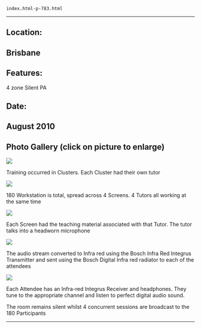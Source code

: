 
    index.html-p-783.html
----------------------------------------------------------

## Location:

## Brisbane

## Features:

4 zone Silent PA

## Date:

## August 2010

## Photo Gallery (click on picture to enlarge)

[ ![ ](wp-content/uploads/2011/09/msft10_screen3_s.jpg)](wp-content/uploads/2011/09/msft10_screen3_l.jpg)

Training occurred in Clusters. Each Cluster had their own tutor

[ ![ ](wp-content/uploads/2011/09/msft10_screen2_s.jpg)](wp-content/uploads/2011/09/msft10_screen2_l.jpg)

180 Workstation is total, spread across 4 Screens. 4 Tutors all working at the same time

[ ![ ](wp-content/uploads/2011/09/msft10_screen1_s.jpg)](wp-content/uploads/2011/09/msft10_screen1_l.jpg)

Each Screen had the teaching material associated with that Tutor. The tutor talks into a headworn microphone

[ ![ ](wp-content/uploads/2011/09/msft10_radiator_s.jpg)](wp-content/uploads/2011/09/msft10_radiator_l.jpg)

The audio stream converted to Infra red using the Bosch Infra Red Integrus Transmitter and sent using the Bosch Digital Infra red radiator to each of the attendees

[ ![ ](wp-content/uploads/2011/09/msft10_receiver_s.jpg)](wp-content/uploads/2011/09/msft10_receiver_l.jpg)

Each Attendee has an Infra-red Integrus Receiver and headphones. They tune to the appropriate channel and listen to perfect digital audio sound.

The room remains silent whilst 4 concurrent sessions are broadcast to the 180 Participants




----------------------------------------------------------
